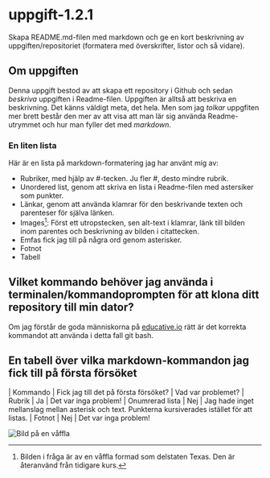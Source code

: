 # uppgift-1.2.1

Skapa README.md-filen med markdown och ge en kort beskrivning av uppgiften/repositoriet (formatera med överskrifter, listor och så vidare).

## Om uppgiften
Denna uppgift bestod av att skapa ett repository i Github och sedan *beskriva* uppgiften i Readme-filen. Uppgiften är alltså att beskriva en beskrivning. Det känns väldigt meta, det hela. Men som jag *tolkar* uppgfiten mer brett består den mer av att visa att man lär sig använda Readme-utrymmet och hur man fyller det med *markdown*.

### En liten lista
Här är en lista på markdown-formatering jag har använt mig av:
* Rubriker, med hjälp av #-tecken. Ju fler #, desto mindre rubrik.
* Unordered list, genom att skriva en lista i Readme-filen med astersiker som punkter.
* Länkar, genom att använda klamrar för den beskrivande texten och parenteser för själva länken.
* Images[^1]: Först ett utropstecken, sen alt-text i klamrar, länk till bilden inom parentes och beskrivning av bilden i citattecken.
* Emfas fick jag till på några ord genom asterisker.
* Fotnot
* Tabell

## Vilket kommando behöver jag använda i terminalen/kommandoprompten för att klona ditt repository till min dator?
Om jag förstår de goda människorna på [educative.io](https://www.educative.io/answers/how-to-clone-a-git-repository-using-the-command-line) rätt är det korrekta kommandot att använda i detta fall git bash.

## En tabell över vilka markdown-kommandon jag fick till på första försöket
| Kommando | Fick jag till det på första försöket? | Vad var problemet?
| Rubrik | Ja | Det var inga problem!
| Onumrerad lista | Nej | Jag hade inget mellanslag mellan asterisk och text. Punkterna kursiverades istället för att listas.
| Fotnot | Nej | Det var inga problem!

![Bild på en våffla](https://studenter.miun.se/~emfo2200/GTWM2/images/frilaggning02.png "En våffla")

[^1]: Bilden i fråga är av en våffla formad som delstaten Texas. Den är återanvänd från tidigare kurs.
